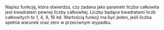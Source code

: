 Napisz funkcję, która stwierdza, czy zadana jako parametr liczba całkowita jest kwadratem pewnej liczby całkowitej. Liczby będące kwadratami liczb całkowitych to 1, 4, 9, 16 itd. Wartością funkcji ma być jeden, jeśli liczba spełnia warunek oraz zero w przeciwnym wypadku.